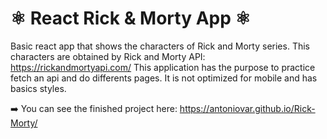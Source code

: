 # ⚛️ React Rick & Morty App ⚛️

Basic react app that shows the characters of Rick and Morty series. This characters are obtained by Rick and Morty API: https://rickandmortyapi.com/
This application has the purpose to practice fetch an api and do differents pages. It is not optimized for mobile and has basics styles.

➡️ You can see the finished project here: https://antoniovar.github.io/Rick-Morty/

